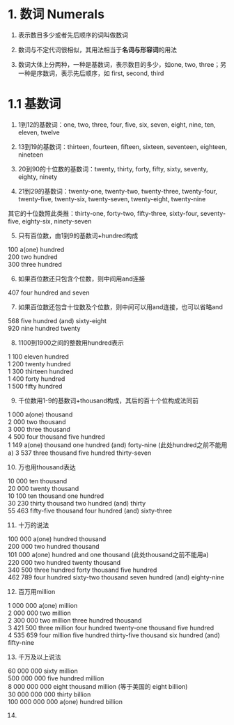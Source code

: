 # 1. 数词 Numerals

1. 表示数目多少或者先后顺序的词叫做数词

2. 数词与不定代词很相似，其用法相当于**名词与形容词**的用法

3. 数词大体上分两种，一种是基数词，表示数目的多少，如one, two, three；另一种是序数词，表示先后顺序，如 first, second, third

# 1.1 基数词

1. 1到12的基数词：one, two, three, four, five, six, seven, eight, nine, ten, eleven, twelve

2. 13到19的基数词：thirteen, fourteen, fifteen, sixteen, seventeen, eighteen, nineteen

3. 20到90的十位数的基数词：twenty, thirty, forty, fifty, sixty, seventy, eighty, ninety

4. 21到29的基数词：twenty-one, twenty-two, twenty-three, twenty-four, twenty-five, twenty-six, twenty-seven, twenty-eight, twenty-nine

其它的十位数照此类推：thirty-one, forty-two, fifty-three, sixty-four, seventy-five, eighty-six, ninety-seven

5. 只有百位数，由1到9的基数词+hundred构成

100 a(one) hundred  
200 two hundred  
300 three hundred  

6. 如果百位数还只包含个位数，则中间用and连接

407 four hundred and seven

7. 如果百位数还包含十位数及个位数，则中间可以用and连接，也可以省略and

568 five hundred (and) sixty-eight  
920 nine hundred twenty  

8. 1100到1900之间的整数用hundred表示  

1 100 eleven hundred  
1 200 twenty hundred  
1 300 thirteen hundred  
1 400 forty hundred  
1 500 fifty hundred  

9. 千位数用1-9的基数词+thousand构成，其后的百十个位构成法同前  

1 000 a(one) thousand  
2 000 two thousand  
3 000 three thousand  
4 500 four thousand five hundred  
1 149 a(one) thousand one hundred (and) forty-nine  (此处hundred之前不能用a)
3 537 three thousand five hundred thirty-seven  

10. 万也用thousand表达  

10 000 ten thousand  
20 000 twenty thousand  
10 100 ten thousand one hundred  
30 230 thirty thousand two hundred (and) thirty  
55 463 fifty-five thousand four hundred (and) sixty-three  

11. 十万的说法  

100 000 a(one) hundred thousand  
200 000 two hundred thousand  
101 000 a(one) hundred and one thousand (此处thousand之前不能用a)  
220 000 two hundred twenty thousand  
340 500 three hundred forty thousand five hundred  
462 789 four hundred sixty-two thousand seven hundred (and) eighty-nine  

12. 百万用million  

1 000 000 a(one) million  
2 000 000 two million  
2 300 000 two million three hundred thousand  
3 421 500 three million four hundred twenty-one thousand five hundred  
4 535 659 four million five hundred thirty-five thousand six hundred (and) fifty-nine  

13. 千万及以上说法  

60 000 000 sixty million  
500 000 000 five hundred million  
8 000 000 000 eight thousand million  (等于美国的 eight billion)  
30 000 000 000 thirty billion  
100 000 000 000 a(one) hundred billion  

14. 